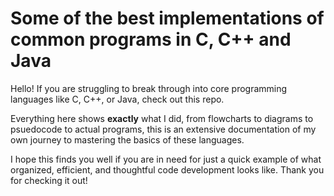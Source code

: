 # Some of the best implementations of common programs in C, C++ and Java

Hello! If you are struggling to break through into core programming languages like C, C++, or Java, check out this repo.

Everything here shows **exactly** what I did, from flowcharts to diagrams to psuedocode to actual programs, this is an extensive documentation of my own journey to mastering the basics of these languages.

I hope this finds you well if you are in need for just a quick example of what organized, efficient, and thoughtful code development looks like. Thank you for checking it out!
